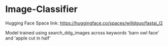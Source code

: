 # Image-Classifier

Hugging Face Space link: https://huggingface.co/spaces/willdguo/fastai_l2

Model trained using search_ddg_images across keywords 'barn owl face' and 'apple cut in half'
